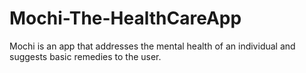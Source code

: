 # Mochi-The-HealthCareApp
Mochi is an app that addresses the mental health of an individual and suggests basic remedies to the user.
